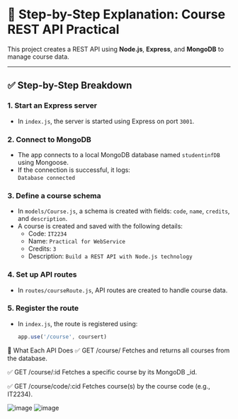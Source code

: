 # 📘 Step-by-Step Explanation: Course REST API Practical

This project creates a REST API using **Node.js**, **Express**, and **MongoDB** to manage course data.

---

## ✅ Step-by-Step Breakdown

### 1. Start an Express server
- In `index.js`, the server is started using Express on port `3001`.

### 2. Connect to MongoDB
- The app connects to a local MongoDB database named `studentinfDB` using Mongoose.
- If the connection is successful, it logs:  
  `Database connected`

### 3. Define a course schema
- In `models/Course.js`, a schema is created with fields: `code`, `name`, `credits`, and `description`.
- A course is created and saved with the following details:
  - Code: `IT2234`
  - Name: `Practical for WebService`
  - Credits: `3`
  - Description: `Build a REST API with Node.js technology`

### 4. Set up API routes
- In `routes/courseRoute.js`, API routes are created to handle course data.

### 5. Register the route
- In `index.js`, the route is registered using:
  ```js
  app.use('/course', coursert)
🔗 What Each API Does
✅ GET /course/
Fetches and returns all courses from the database.

✅ GET /course/:id
Fetches a specific course by its MongoDB _id.

✅ GET /course/code/:cid
Fetches course(s) by the course code (e.g., IT2234).

![image](https://github.com/user-attachments/assets/be4f15cc-b4f0-485a-b34d-64dfd6341775)
![image](https://github.com/user-attachments/assets/43f9e3dc-0504-4221-9691-8c95ad5d0ce0)

